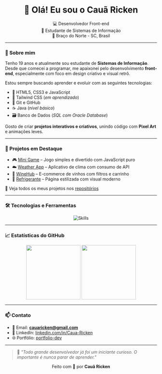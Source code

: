 <h1 align="center">👋 Olá! Eu sou o Cauã Ricken</h1>

<p align="center">
  💻 Desenvolvedor Front-end <br>
  🚀 Estudante de Sistemas de Informação <br>
  📍 Braço do Norte - SC, Brasil
</p>

---

### 🧠 Sobre mim

Tenho 19 anos e atualmente sou estudante de **Sistemas de Informação**. Desde que comecei a programar, me apaixonei pelo desenvolvimento **front-end**, especialmente com foco em design criativo e visual retrô.

Estou sempre buscando aprender e evoluir com as seguintes tecnologias:

- 🧩 HTML5, CSS3 e JavaScript  
- 🎨 Tailwind CSS (*em aprendizado*)
- 🔧 Git e GitHub  
- ☕ Java (*nível básico*)  
- 🗃️ Banco de Dados (*SQL com Oracle Database*)  

Gosto de criar **projetos interativos e criativos**, unindo código com **Pixel Art** e animações leves.

---

### 💼 Projetos em Destaque

- 🎮 [Mini Game](https://Caua-Ricken.github.io/Mini-Game/) – Jogo simples e divertido com JavaScript puro  
- ☁️ [Weather App](https://Caua-Ricken.github.io/weather/) – Aplicativo de clima com consumo de API  
- 🛒 [WineHub](https://Caua-Ricken.github.io/WineHub/) – E-commerce de vinhos com filtros e carrinho  
- 🥤 [Refrigerante](https://Caua-Ricken.github.io/refrigerante/) – Página estilizada com visual moderno

🔗 Veja todos os meus projetos nos [repositórios](https://github.com/Caua-Ricken?tab=repositories)

---

### 🛠️ Tecnologias e Ferramentas

<p align="center">
  <img src="https://skillicons.dev/icons?i=html,css,js,tailwind,java,git,github,vscode" alt="Skills" />
</p>

---

### 📈 Estatísticas do GitHub

<div align="center">
  <img height="180em" src="https://github-readme-stats.vercel.app/api?username=Caua-Ricken&show_icons=true&theme=tokyonight" />
  <img height="180em" src="https://github-readme-stats.vercel.app/api/top-langs/?username=Caua-Ricken&layout=compact&langs_count=7&theme=tokyonight"/>
</div>

---

### 📫 Contato

- 📧 Email: **cauaricken@gmail.com**
- 💼 LinkedIn: [linkedin.com/in/Caua-Ricken](https://www.linkedin.com/in/cau%C3%A3-ricken-983b28318/?lipi=urn%3Ali%3Apage%3Ad_flagship3_feed%3BUbWobTePSoSEz4nX1t1zaw%3D%3D)
- 🌐 Portfólio: [portfolio-dev](https://caua-ricken.github.io/portifolio-dev/)

---

> 🧠 *"Todo grande desenvolvedor já foi um iniciante curioso. O importante é nunca parar de aprender."*

<p align="center">
  Feito com 💙 por <strong>Cauã Ricken</strong>
</p>
